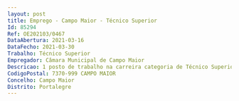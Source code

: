 ```yaml
--- 
layout: post
title: Emprego - Campo Maior - Técnico Superior
Id: 85294
Ref: OE202103/0467
DataAbertura: 2021-03-16
DataFecho: 2021-03-30
Trabalho: Técnico Superior
Empregador: Câmara Municipal de Campo Maior
Descricao: 1 posto de trabalho na carreira categoria de Técnico Superior na área de Animação Sociocultural para o Setor do Turismo   Planear e implementar, projetos de intervenção sócio comunitária  planear, organizar e avaliar atividades de carácter, cultural, social, lúdico, turístico e recreativo, tendo em conta as necessidades do grupo e dos indivíduos, com vista a melhorar a sua qualidade de vida  conceber os materiais necessários para o desenvolvimento das atividades de animação  desenvolver atividades diversas, nomeadamente ateliers, visitas a museus e exposições, encontros desportivos, culturais e recreativos, encontros inter geracionais  promover a integração grupal e social e envolver as famílias nas atividades desenvolvidas, fomentando a sua participação  elaborar relatórios de atividades.
CodigoPostal: 7370-999 CAMPO MAIOR
Concelho: Campo Maior
Distrito: Portalegre
--- 
```

